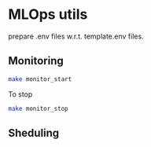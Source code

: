 # MLOps utils

prepare .env files w.r.t. template.env files.

## Monitoring
```bash
make monitor_start
```

To stop
```bash
make monitor_stop
```


## Sheduling
